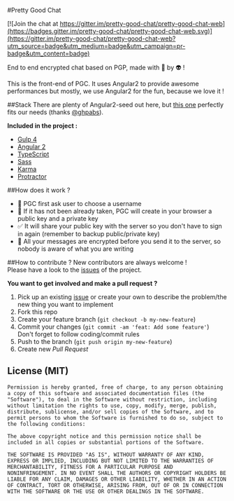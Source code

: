 #Pretty Good Chat

[![Join the chat at https://gitter.im/pretty-good-chat/pretty-good-chat-web](https://badges.gitter.im/pretty-good-chat/pretty-good-chat-web.svg)](https://gitter.im/pretty-good-chat/pretty-good-chat-web?utm_source=badge&utm_medium=badge&utm_campaign=pr-badge&utm_content=badge)

End to end encrypted chat based on PGP, made with :green_heart: by :alien: !

This is the front-end of PGC. It uses Angular2 to provide awesome performances but mostly, we use Angular2 for the fun, because we love it !

##Stack
There are plenty of Angular2-seed out here, but [this one](https://github.com/ghpabs/angular2-seed) perfectly fits our needs (thanks [@ghpabs](https://github.com/ghpabs)).

**Included in the project :**
- [Gulp 4](http://gulpjs.com/)
- [Angular 2](https://angular.io/)
- [TypeScript](http://www.typescriptlang.org/)
- [Sass](http://sass-lang.com/)
- [Karma](http://karma-runner.github.io/)
- [Protractor](http://www.protractortest.org/)

##How does it work ?
- :boy: PGC first ask user to choose a username
- :key: If it has not been already taken, PGC will create in your browser a public key and a private key
- :white_check_mark: It will share your public key with the server so you don't have to sign in again (remember to backup public/private key)
- :closed_lock_with_key: All your messages are encrypted before you send it to the server, so nobody is aware of what you are writing

##How to contribute ?
New contributors are always welcome !  
Please have a look to the [issues](https://github.com/pretty-good-chat/pretty-good-chat-web/issues) of the project.

**You want to get involved and make a pull request ?**  
1. Pick up an existing [issue](https://github.com/pretty-good-chat/pretty-good-chat-web/issues) or create your own to describe the problem/the new thing you want to implement  
2. Fork this repo  
3. Create your feature branch (`git checkout -b my-new-feature`)  
4. Commit your changes (`git commit -am 'feat: Add some feature'`)    
Don't forget to follow coding/commit rules  
5. Push to the branch (`git push origin my-new-feature`)  
6. Create new *Pull Request*  

## License (MIT)

```
Permission is hereby granted, free of charge, to any person obtaining
a copy of this software and associated documentation files (the
"Software"), to deal in the Software without restriction, including
without limitation the rights to use, copy, modify, merge, publish,
distribute, sublicense, and/or sell copies of the Software, and to
permit persons to whom the Software is furnished to do so, subject to
the following conditions:

The above copyright notice and this permission notice shall be
included in all copies or substantial portions of the Software.

THE SOFTWARE IS PROVIDED "AS IS", WITHOUT WARRANTY OF ANY KIND,
EXPRESS OR IMPLIED, INCLUDING BUT NOT LIMITED TO THE WARRANTIES OF
MERCHANTABILITY, FITNESS FOR A PARTICULAR PURPOSE AND
NONINFRINGEMENT. IN NO EVENT SHALL THE AUTHORS OR COPYRIGHT HOLDERS BE
LIABLE FOR ANY CLAIM, DAMAGES OR OTHER LIABILITY, WHETHER IN AN ACTION
OF CONTRACT, TORT OR OTHERWISE, ARISING FROM, OUT OF OR IN CONNECTION
WITH THE SOFTWARE OR THE USE OR OTHER DEALINGS IN THE SOFTWARE.
```